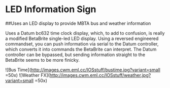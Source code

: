 # LED Information Sign
##Uses an LED display to provide MBTA bus and weather information

Uses a Datum bc632 time clock display, which, to add to confusion, is really a modified BetaBrite single-led LED display. Using a reversed engineered commandset, you can push information via serial to the Datum controller, which converts it into commands the BetaBrite can interpret. The Datum controller can be bypassed, but sending information straight to the BetaBrite seems to be more finicky.


![Bus Time](http://images.cwm.eml.cc/IOSstuff/bustime.jpg?variant=small =50x)
![Weather FX](http://images.cwm.eml.cc/IOSstuff/weather.jpg?variant=small =50x)

